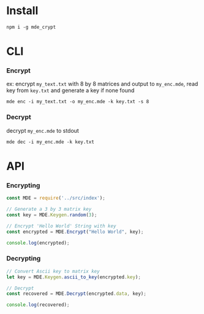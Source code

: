 
# Install

```
npm i -g mde_crypt
```

# CLI

### Encrypt


ex: encrypt `my_text.txt` with 8 by 8 matrices and output to `my_enc.mde`, read key from `key.txt` and generate a key if none found

```
mde enc -i my_text.txt -o my_enc.mde -k key.txt -s 8
```

### Decrypt

decrypt `my_enc.mde` to stdout

```
mde dec -i my_enc.mde -k key.txt
```

# API

### Encrypting

```js
const MDE = require('../src/index');

// Generate a 3 by 3 matrix key
const key = MDE.Keygen.random(3);

// Encrypt 'Hello World' String with key
const encrypted = MDE.Encrypt("Hello World", key);

console.log(encrypted);
```

### Decrypting

```js
// Convert Ascii key to matrix key
let key = MDE.Keygen.ascii_to_key(encrypted.key);

// Decrypt
const recovered = MDE.Decrypt(encrypted.data, key);

console.log(recovered);
```
 